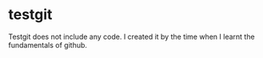 # testgit

Testgit does not include any code.
I created it by the time when I learnt the fundamentals of github.
